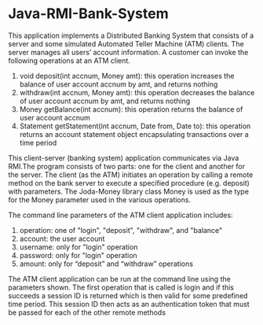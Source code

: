 # Java-RMI-Bank-System
This application implements a Distributed Banking System that consists of a server and some simulated Automated Teller Machine (ATM) clients. The server manages all users’ account information. A customer can invoke the following operations at an ATM client.

1. void deposit(int accnum, Money amt): this operation increases the balance of user account accnum by amt, and returns nothing
2. withdraw(int accnum, Money amt): this operation decreases the balance of user account accnum by amt, and returns nothing
3. Money getBalance(int accnum): this operation returns the balance of user account accnum
4. Statement getStatement(int accnum, Date from, Date to): this operation returns an account statement object encapsulating transactions over a time period

This client-server (banking system) application communicates via Java RMI.The program consists of two parts: one for the client and another for the server. The client (as the ATM) initiates an operation by calling a remote method on the bank server to execute a specified procedure (e.g. deposit) with parameters. The Joda-Money library class Money is used as the type for the Money parameter used in the various operations.

The command line parameters of the ATM client application includes:
1. operation: one of "login", "deposit", "withdraw", and "balance"
2. account: the user account
3. username: only for "login" operation
4. password: only for "login" operation
5. amount: only for “deposit” and “withdraw” operations

The ATM client application can be run at the command line using the parameters shown. The first operation that is called is login and if this succeeds a session ID is returned which is then valid for some predefined time period. This session ID then acts as an authentication token that must be passed for each of the other remote methods

